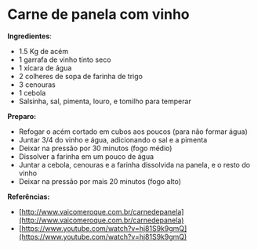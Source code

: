# Carne de panela com vinho

**Ingredientes**:

* 1.5 Kg de acém
* 1 garrafa de vinho tinto seco
* 1 xícara de água
* 2 colheres de sopa de farinha de trigo
* 3 cenouras
* 1 cebola
* Salsinha, sal, pimenta, louro, e tomilho para temperar

**Preparo:**

* Refogar o acém cortado em cubos aos poucos \(para não formar água\)
* Juntar 3/4 do vinho e água, adicionando o sal e a pimenta
* Deixar na pressão por 30 minutos \(fogo médio\)
* Dissolver a farinha em um pouco de água
* Juntar a cebola, cenouras e a farinha dissolvida na panela, e o resto do vinho
* Deixar na pressão por mais 20 minutos \(fogo alto\)

**Referências:**

* [http://www.vaicomeroque.com.br/carnedepanela](http://www.vaicomeroque.com.br/carnedepanela)
* [https://www.youtube.com/watch?v=hj81S9k9gmQ](https://www.youtube.com/watch?v=hj81S9k9gmQ)

### 

